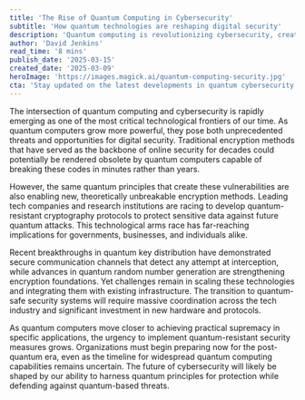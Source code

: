 ```yaml
---
title: 'The Rise of Quantum Computing in Cybersecurity'
subtitle: 'How quantum technologies are reshaping digital security'
description: 'Quantum computing is revolutionizing cybersecurity, creating both new threats and opportunities. As quantum computers advance, organizations race to develop quantum-resistant security measures to protect digital infrastructure.'
author: 'David Jenkins'
read_time: '8 mins'
publish_date: '2025-03-15'
created_date: '2025-03-09'
heroImage: 'https://images.magick.ai/quantum-computing-security.jpg'
cta: 'Stay updated on the latest developments in quantum cybersecurity by following us on LinkedIn. Join our community of technology leaders and security experts shaping the future of digital protection.'
---
```


The intersection of quantum computing and cybersecurity is rapidly emerging as one of the most critical technological frontiers of our time. As quantum computers grow more powerful, they pose both unprecedented threats and opportunities for digital security. Traditional encryption methods that have served as the backbone of online security for decades could potentially be rendered obsolete by quantum computers capable of breaking these codes in minutes rather than years.

However, the same quantum principles that create these vulnerabilities are also enabling new, theoretically unbreakable encryption methods. Leading tech companies and research institutions are racing to develop quantum-resistant cryptography protocols to protect sensitive data against future quantum attacks. This technological arms race has far-reaching implications for governments, businesses, and individuals alike.

Recent breakthroughs in quantum key distribution have demonstrated secure communication channels that detect any attempt at interception, while advances in quantum random number generation are strengthening encryption foundations. Yet challenges remain in scaling these technologies and integrating them with existing infrastructure. The transition to quantum-safe security systems will require massive coordination across the tech industry and significant investment in new hardware and protocols.

As quantum computers move closer to achieving practical supremacy in specific applications, the urgency to implement quantum-resistant security measures grows. Organizations must begin preparing now for the post-quantum era, even as the timeline for widespread quantum computing capabilities remains uncertain. The future of cybersecurity will likely be shaped by our ability to harness quantum principles for protection while defending against quantum-based threats.